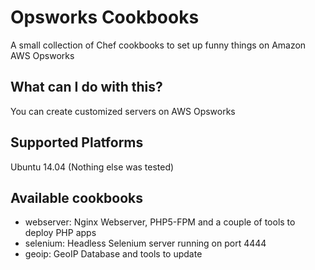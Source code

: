 # Opsworks Cookbooks #

A small collection of Chef cookbooks to set up funny things on Amazon AWS Opsworks

## What can I do with this? ##

You can create customized servers on AWS Opsworks

## Supported Platforms ##

Ubuntu 14.04 (Nothing else was tested)

## Available cookbooks ##

- webserver: Nginx Webserver, PHP5-FPM and a couple of tools to deploy PHP apps
- selenium: Headless Selenium server running on port 4444
- geoip: GeoIP Database and tools to update




